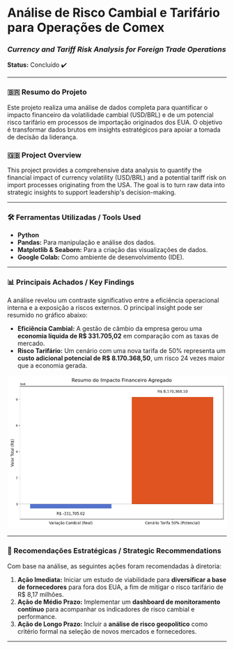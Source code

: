 # Análise de Risco Cambial e Tarifário para Operações de Comex
### *Currency and Tariff Risk Analysis for Foreign Trade Operations*

**Status:** Concluído ✔️

---

### 🇧🇷 Resumo do Projeto
Este projeto realiza uma análise de dados completa para quantificar o impacto financeiro da volatilidade cambial (USD/BRL) e de um potencial risco tarifário em processos de importação originados dos EUA. O objetivo é transformar dados brutos em insights estratégicos para apoiar a tomada de decisão da liderança.

### 🇬🇧 Project Overview
This project provides a comprehensive data analysis to quantify the financial impact of currency volatility (USD/BRL) and a potential tariff risk on import processes originating from the USA. The goal is to turn raw data into strategic insights to support leadership's decision-making.

---

### 🛠️ Ferramentas Utilizadas / Tools Used
* **Python**
* **Pandas:** Para manipulação e análise dos dados.
* **Matplotlib & Seaborn:** Para a criação das visualizações de dados.
* **Google Colab:** Como ambiente de desenvolvimento (IDE).

---

### 📊 Principais Achados / Key Findings

A análise revelou um contraste significativo entre a eficiência operacional interna e a exposição a riscos externos. O principal insight pode ser resumido no gráfico abaixo:

* **Eficiência Cambial:** A gestão de câmbio da empresa gerou uma **economia líquida de R$ 331.705,02** em comparação com as taxas de mercado.
* **Risco Tarifário:** Um cenário com uma nova tarifa de 50% representa um **custo adicional potencial de R$ 8.170.368,50**, um risco 24 vezes maior que a economia gerada.

![Resumo do Impacto Financeiro](grafico_resumo_total_final.png)

---

### 🎯 Recomendações Estratégicas / Strategic Recommendations
Com base na análise, as seguintes ações foram recomendadas à diretoria:
1.  **Ação Imediata:** Iniciar um estudo de viabilidade para **diversificar a base de fornecedores** para fora dos EUA, a fim de mitigar o risco tarifário de R$ 8,17 milhões.
2.  **Ação de Médio Prazo:** Implementar um **dashboard de monitoramento contínuo** para acompanhar os indicadores de risco cambial e performance.
3.  **Ação de Longo Prazo:** Incluir a **análise de risco geopolítico** como critério formal na seleção de novos mercados e fornecedores.

---
